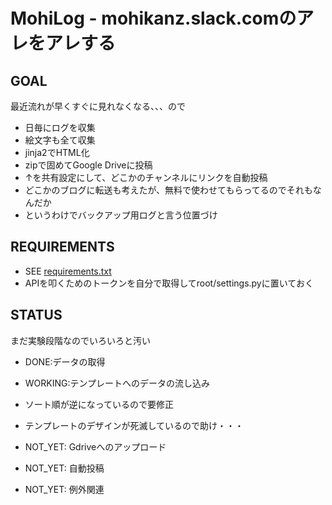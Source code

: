 # MohiLog - mohikanz.slack.comのアレをアレする
## GOAL
最近流れが早くすぐに見れなくなる、、、ので
- 日毎にログを収集
- 絵文字も全て収集
- jinja2でHTML化
- zipで固めてGoogle Driveに投稿
- ↑を共有設定にして、どこかのチャンネルにリンクを自動投稿
- どこかのブログに転送も考えたが、無料で使わせてもらってるのでそれもなんだか
- というわけでバックアップ用ログと言う位置づけ

## REQUIREMENTS
- SEE [requirements.txt](https://github.com/mohikanz/MohiLog/blob/master/requirements.txt)
- APIを叩くためのトークンを自分で取得してroot/settings.pyに置いておく

## STATUS
まだ実験段階なのでいろいろと汚い

- DONE:データの取得

- WORKING:テンプレートへのデータの流し込み
- ソート順が逆になっているので要修正
- テンプレートのデザインが死滅しているので助け・・・

- NOT_YET: Gdriveへのアップロード
- NOT_YET: 自動投稿
- NOT_YET: 例外関連
